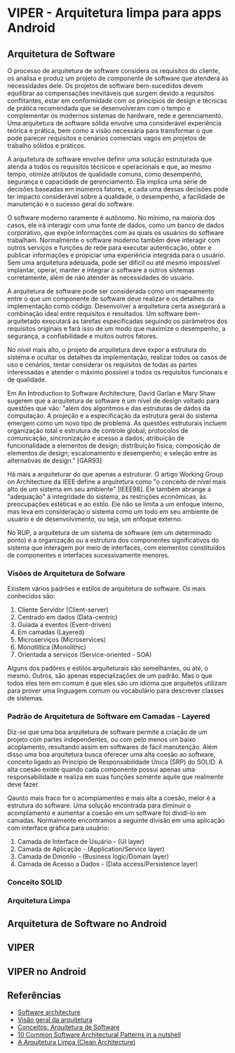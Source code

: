 # VIPER - Arquitetura limpa para apps Android

## Arquitetura de Software

O processo de arquitetura de software considera os requisitos do cliente, os analisa e produz um projeto de componente de software que atenderá às necessidades dele. Os projetos de software bem-sucedidos devem equilibrar as compensações inevitáveis que surgem devido a requisitos conflitantes, estar em conformidade com os princípios de design e técnicas de prática recomendada que se desenvolveram com o tempo e complementar os modernos sistemas de hardware, rede e gerenciamento. Uma arquitetura de software sólida envolve uma considerável experiência teórica e prática, bem como a visão necessária para transformar o que pode parecer requisitos e cenários comerciais vagos em projetos de trabalho sólidos e práticos.

A arquitetura de software envolve definir uma solução estruturada que atenda a todos os requisitos técnicos e operacionais e que, ao mesmo tempo, otimize atributos de qualidade comuns, como desempenho, segurança e capacidade de gerenciamento. Ela implica uma série de decisões baseadas em inúmeros fatores, e cada uma dessas decisões pode ter impacto considerável sobre a qualidade, o desempenho, a facilidade de manutenção e o sucesso geral do software.

O software moderno raramente é autônomo. No mínimo, na maioria dos casos, ele irá interagir com uma fonte de dados, como um banco de dados corporativo, que expõe informações com as quais os usuários do software trabalham. Normalmente o software moderno também deve interagir com outros serviços e funções de rede para executar autenticação, obter e publicar informações e propiciar uma experiência integrada para o usuário. Sem uma arquitetura adequada, pode ser difícil ou até mesmo impossível implantar, operar, manter e integrar o software a outros sistemas corretamente, além de não atender às necessidades do usuário.

A arquitetura de software pode ser considerada como um mapeamento entre o que um componente de software deve realizar e os detalhes da implementação como código. Desenvolver a arquitetura certa assegurará a combinação ideal entre requisitos e resultados. Um software bem-arquitetado executará as tarefas especificadas seguindo os parâmetros dos requisitos originais e fará isso de um modo que maximize o desempenho, a segurança, a confiabilidade e muitos outros fatores.

No nível mais alto, o projeto de arquitetura deve expor a estrutura do sistema e ocultar os detalhes da implementação, realizar todos os casos de uso e cenários, tentar considerar os requisitos de todas as partes interessadas e atender o máximo possível a todos os requisitos funcionais e de qualidade.

Em An Introduction to Software Architecture, David Garlan e Mary Shaw sugerem que a arquitetura de software é um nível de design voltado para questões que vão: "além dos algoritmos e das estruturas de dados da computação. A projeção e a especificação da estrutura geral do sistema emergem como um novo tipo de problema. As questões estruturais incluem organização total e estrutura de controle global; protocolos de comunicação, sincronização e acesso a dados; atribuição de funcionalidade a elementos de design; distribuição física; composição de elementos de design; escalonamento e desempenho; e seleção entre as alternativas de design." [GAR93]

Há mais a arquiteturar do que apenas a estruturar. O artigo Working Group on Architecture da IEEE define a arquitetura como "o conceito de nível mais alto de um sistema em seu ambiente" [IEEE98]. Ele também abrange a "adequação" à integridade do sistema, às restrições econômicas, às preocupações estéticas e ao estilo. Ele não se limita a um enfoque interno, mas leva em consideração o sistema como um todo em seu ambiente de usuário e de desenvolvimento, ou seja, um enfoque externo.

No RUP, a arquitetura de um sistema de software (em um determinado ponto) é a organização ou a estrutura dos componentes significativos do sistema que interagem por meio de interfaces, com elementos constituídos de componentes e interfaces sucessivamente menores.

### Visões de Arquitetura de Sofware

Existem vários padrões e estilos de arquitetura de software. Os mais conhecidos são:

1. Cliente Servidor (Client-server)
2. Centrado em dados (Data-centric)
3. Guiada a eventos (Event-driven)
4. Em camadas (Layered)
5. Microserviços (Microservices)
6. Monotlítica (Monolithic)
7. Orientada a serviços (Service-oriented - SOA)

Alguns dos padõres e estilos arquiteturais são semelhantes, ou até, o mesmo. Outros, são apenas especializações de um padrão. Mas o que todos eles tem em comum é que eles são um idioma que arquitetos utilizam para prover uma linguagem comum ou vocabulário para descrever classes de sistemas.

### Padrão de Arquitetura de Software em Camadas - Layered

Diz-se que uma boa arquitetura de software permite a criação de um projeto com partes independentes, ou com pelo menos um baixo acoplamento, resultando assim em softwares de fácil manutenção. Além disso uma boa arquitetura busca oferecer uma alta coesão ao software, conceito ligado ao Princípio de Responsabilidade Única (SRP) do SOLID. A alta coesão existe quando cada componente possui apenas uma responsabilidade e realiza em suas funções somente aquile que realmente deve fazer.

Qaunto mais fraco for o acomplamenteo e mais alta a coesão, melor é a estrutura do software. Uma solução encontrada para diminuir o acomplamento e aumentar a coesão em um software foi dividí-lo em camadas. Normalmente encontramos a seguinte divisão em uma aplicação com interface gráfica para usuário:

1. Camada de Interface de Usuário - (UI layer)
2. Camada de Aplicação - (Application/Service layer)
3. Camada de Dmoníio - (Business logic/Domain layer)
4. Camada de Acesso a Dados - (Data access/Persistence layer)

### Conceito SOLID

### Arquitetura Limpa

## Arquitetura de Software no Android

## VIPER

## VIPER no Android

## Referências

- [Software architecture](https://en.wikipedia.org/wiki/Software_architecture)
- [Visão geral da arquitetura](https://msdn.microsoft.com/pt-br/hh144976.aspx)
- [Conceitos:  Arquitetura de Software](http://www.funpar.ufpr.br:8080/rup/process/workflow/ana_desi/co_swarch.htm)
- [10 Common Software Architectural Patterns in a nutshell](https://towardsdatascience.com/10-common-software-architectural-patterns-in-a-nutshell-a0b47a1e9013)
- [A Arquitetura Limpa (Clean Architecture)](https://medium.com/@mycaellmoura/a-arquitetura-limpa-clean-architecture-7902846bffa8)